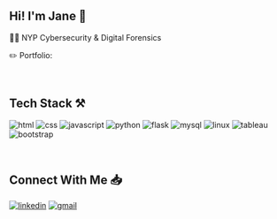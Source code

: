 <!-- ### Hi! I'm Jane 👋 -->

<!--
**plainxjane/plainxjane** is a ✨ _special_ ✨ repository because its `README.md` (this file) appears on your GitHub profile.

Here are some ideas to get you started:

- 🔭 I’m currently working on ...
- 🌱 I’m currently learning ...
- 👯 I’m looking to collaborate on ...
- 🤔 I’m looking for help with ...
- 💬 Ask me about ...
- 📫 How to reach me: ...
- 😄 Pronouns: ...
- ⚡ Fun fact: ...
-->

<h2>Hi! I'm Jane 👋</h2>
<p>👩‍🎓 NYP Cybersecurity & Digital Forensics</p>
<p style="font-size=8px;">✏️ Portfolio: </p>

<br>

## Tech Stack ⚒️
![html](https://img.shields.io/badge/HTML5-E34F26?style=for-the-badge&logo=html5&logoColor=white)
![css](https://img.shields.io/badge/CSS3-1572B6?style=for-the-badge&logo=css3&logoColor=white)
![javascript](https://img.shields.io/badge/JavaScript-323330?style=for-the-badge&logo=javascript&logoColor=F7DF1E)
![python](https://img.shields.io/badge/Python-14354C?style=for-the-badge&logo=python&logoColor=white)
![flask](https://img.shields.io/badge/Flask-000000?style=for-the-badge&logo=flask&logoColor=white)
![mysql](https://img.shields.io/badge/MySQL-00000F?style=for-the-badge&logo=mysql&logoColor=white)
![linux](https://img.shields.io/badge/Linux-FCC624?style=for-the-badge&logo=linux&logoColor=black)
![tableau](https://img.shields.io/badge/Tableau-E97627?style=for-the-badge&logo=Tableau&logoColor=white)
![bootstrap](https://img.shields.io/badge/Bootstrap-563D7C?style=for-the-badge&logo=bootstrap&logoColor=white)

<br>

## Connect With Me 📥
[![linkedin](https://img.shields.io/badge/LinkedIn-0077B5?style=for-the-badge&logo=linkedin&logoColor=white)](https://www.linkedin.com/in/jane-heng/)
[![gmail](https://img.shields.io/badge/Gmail-D14836?style=for-the-badge&logo=gmail&logoColor=white)](mailto:janehengjieyu@gmail.com)
